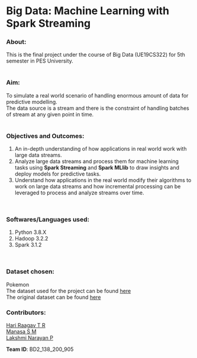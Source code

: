 # Big Data: Machine Learning with Spark Streaming

### About:
This is the final project under the course of Big Data (UE19CS322) for 5th semester in PES University. <br>
<br>
### Aim:
To simulate a real world scenario of handling enormous amount of data for predictive modelling.<br>
The data source is a stream and there is the constraint of handling batches of stream at any given point in time.<br>
<br>
### Objectives and Outcomes:
1. An in-depth understanding of how applications in real world work with large data streams.<br>
2. Analyze large data streams and process them for machine learning tasks using **Spark Streaming** and **Spark MLlib** to draw insights and deploy models for predictive tasks.<br>
3. Understand how applications in the real world modify their algorithms to work on large data streams and how incremental processing can be leveraged to process and analyze streams over time.<br>
<br>

### Softwares/Languages used:
1. Python 3.8.X
2. Hadoop 3.2.2
3. Spark 3.1.2
<br>

### Dataset chosen:
Pokemon <br>
The dataset used for the project can be found [here](https://drive.google.com/drive/folders/10Ys7jqesPfChrAahi4y6rw7FDCGPFFA0?usp=sharing)<br>
The original dataset can be found [here](https://www.kaggle.com/thedagger/pokemon-generation-one)<br>

### Contributors:
[Hari Raagav T R](https://github.com/HariRaagavTR) <br>
[Manasa S M](https://github.com/manasa-sm) <br>
[Lakshmi Narayan P](https://github.com/LakshmiNarayanP) <br>

**Team ID**: BD2_138_200_905
